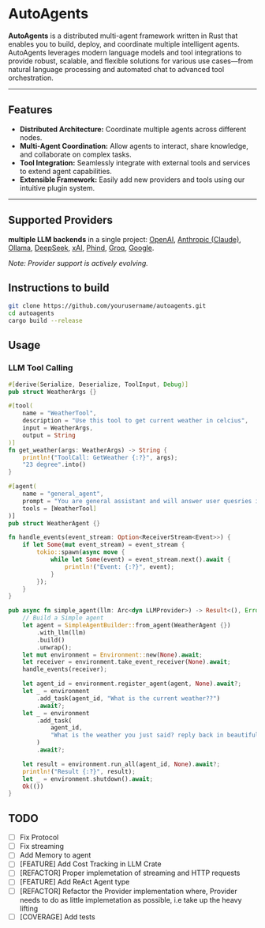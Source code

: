 # AutoAgents

**AutoAgents** is a distributed multi-agent framework written in Rust that enables you to build, deploy, and coordinate multiple intelligent agents. AutoAgents leverages modern language models and tool integrations to provide robust, scalable, and flexible solutions for various use cases—from natural language processing and automated chat to advanced tool orchestration.

---

## Features

- **Distributed Architecture:** Coordinate multiple agents across different nodes.
- **Multi-Agent Coordination:** Allow agents to interact, share knowledge, and collaborate on complex tasks.
- **Tool Integration:** Seamlessly integrate with external tools and services to extend agent capabilities.
- **Extensible Framework:** Easily add new providers and tools using our intuitive plugin system.

---

## Supported Providers

**multiple LLM backends** in a single project: [OpenAI](https://openai.com), [Anthropic (Claude)](https://www.anthropic.com), [Ollama](https://github.com/ollama/ollama), [DeepSeek](https://www.deepseek.com), [xAI](https://x.ai), [Phind](https://www.phind.com), [Groq](https://www.groq.com), [Google](https://cloud.google.com/gemini).

*Note: Provider support is actively evolving.*


## Instructions to build
```sh
git clone https://github.com/yourusername/autoagents.git
cd autoagents
cargo build --release
```

## Usage

### LLM Tool Calling
```rs
#[derive(Serialize, Deserialize, ToolInput, Debug)]
pub struct WeatherArgs {}

#[tool(
    name = "WeatherTool",
    description = "Use this tool to get current weather in celcius",
    input = WeatherArgs,
    output = String
)]
fn get_weather(args: WeatherArgs) -> String {
    println!("ToolCall: GetWeather {:?}", args);
    "23 degree".into()
}

#[agent(
    name = "general_agent",
    prompt = "You are general assistant and will answer user quesries in crips manner.",
    tools = [WeatherTool]
)]
pub struct WeatherAgent {}

fn handle_events(event_stream: Option<ReceiverStream<Event>>) {
    if let Some(mut event_stream) = event_stream {
        tokio::spawn(async move {
            while let Some(event) = event_stream.next().await {
                println!("Event: {:?}", event);
            }
        });
    }
}

pub async fn simple_agent(llm: Arc<dyn LLMProvider>) -> Result<(), Error> {
    // Build a Simple agent
    let agent = SimpleAgentBuilder::from_agent(WeatherAgent {})
        .with_llm(llm)
        .build()
        .unwrap();
    let mut environment = Environment::new(None).await;
    let receiver = environment.take_event_receiver(None).await;
    handle_events(receiver);

    let agent_id = environment.register_agent(agent, None).await?;
    let _ = environment
        .add_task(agent_id, "What is the current weather??")
        .await?;
    let _ = environment
        .add_task(
            agent_id,
            "What is the weather you just said? reply back in beautiful format.",
        )
        .await?;

    let result = environment.run_all(agent_id, None).await?;
    println!("Result {:?}", result);
    let _ = environment.shutdown().await;
    Ok(())
}
```

## TODO
- [ ] Fix Protocol
- [ ] Fix streaming
- [ ] Add Memory to agent
- [ ] [FEATURE] Add Cost Tracking in LLM Crate
- [ ] [REFACTOR] Proper implemetation of streaming and HTTP requests
- [ ] [FEATURE] Add ReAct Agent type
- [ ] [REFACTOR] Refactor the Provider implementation where, Provider needs to do as little implemetation as possible,
  i.e take up the heavy lifting
- [ ] [COVERAGE] Add tests

